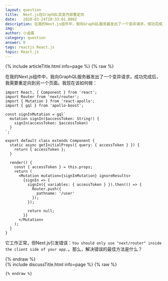 ```yaml
---
layout: question
title:  Next.js在GraphQL突变内部重定向
date:   2020-03-24T10:33:01.000Z
description: 在我的Next.js组件中，我向GraphQL服务器发出了一个变异请求，成功完成后，我需要重定向到另一个页面。我现在该如何做：import React...
img: 
author: 小卤蛋
category: question
answer: 0
tags: reactjs React.js
topic: React.js
---
```

<div class="article-root">
  <div class="article">
    {% include articleTitle.html info=page %}
    {% raw %}
    <div class="article-content"><p><font style="vertical-align: inherit;"><font style="vertical-align: inherit;">在我的Next.js组件中，我向GraphQL服务器发出了一个变异请求，成功完成后，我需要重定向到另一个页面。</font><font style="vertical-align: inherit;">我现在该如何做：</font></font></p>

<pre><code>import React, { Component } from 'react';<font></font>
import Router from 'next/router';<font></font>
import { Mutation } from 'react-apollo';<font></font>
import { gql } from 'apollo-boost';<font></font>
<font></font>
const signInMutation = gql`<font></font>
  mutation signIn($accessToken: String!) {<font></font>
    signIn(accessToken: $accessToken)<font></font>
  }<font></font>
`;<font></font>
<font></font>
export default class extends Component {<font></font>
  static async getInitialProps({ query: { accessToken } }) {<font></font>
    return { accessToken };<font></font>
  }<font></font>
<font></font>
  render() {<font></font>
    const { accessToken } = this.props;<font></font>
    return (<font></font>
      &lt;Mutation mutation={signInMutation} ignoreResults&gt;<font></font>
        {signIn =&gt; {<font></font>
          signIn({ variables: { accessToken } }).then(() =&gt; {<font></font>
            Router.push({<font></font>
              pathname: '/user'<font></font>
            });<font></font>
          });<font></font>
<font></font>
          return null;<font></font>
        }}<font></font>
      &lt;/Mutation&gt;<font></font>
    );<font></font>
  }<font></font>
}<font></font>
</code></pre>

<p><font style="vertical-align: inherit;"><font style="vertical-align: inherit;">它工作正常，但Next.js引发错误：</font></font><code>You should only use "next/router" inside the client side of your app.</code><font style="vertical-align: inherit;"><font style="vertical-align: inherit;">。</font><font style="vertical-align: inherit;">那么，解决错误的最佳方法是什么？</font></font></p></div>
    {% endraw %}
  </div>

  <div class="discuss-wrapper">
    {% include discussTitle.html info=page %}
    {% raw %}
    
    {% endraw %}
  </div>
<div>
